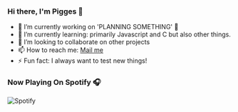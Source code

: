 ### Hi there, I'm Pigges 👋

- 🔭 I’m currently working on 'PLANNING SOMETHING' 🤔
- 🌱 I’m currently learning: primarily Javascript and C but also other things. 
- 👯 I’m looking to collaborate on other projects
- 📫 How to reach me: [Mail me][email]
- ⚡ Fun fact: I always want to test new things!

[email]: mailto:pigges@tutanota.com


### Now Playing On Spotify 🎧
![Spotify](https://spotify-now-playing-pigges.vercel.app/api/spotify)
